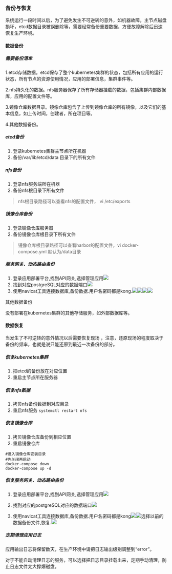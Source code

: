 ### 备份与恢复

系统运行一段时间以后，为了避免发生不可逆转的意外，如机器故障，主节点磁盘损坏，etcd数据目录被误删除等，需要经常备份重要数据，方便故障解除后迅速恢复生产环境。

#### 数据备份

##### 需要备份清单

1.etcd存储数据。etcd保存了整个kubernetes集群的状态，包括所有应用的运行状态，所有节点的资源使用情况，应用的部署信息，集群事件等。

2.nfs持久化的数据。nfs服务器保存了所有存储器挂载的数据，包括集群内部数据库，应用的配置文件等。

3.镜像仓库数据目录。镜像仓库包含了上传到镜像仓库的所有镜像，以及它们的基本信息，如上传时间，创建者，所在项目等。

4.其他数据备份。

##### etcd备份

1. 登录kubernetes集群主节点所在机器
2. 备份/var/lib/etcd/data 目录下的所有文件

##### nfs备份

1. 登录nfs服务端所在机器
2. 备份nfs根目录下所有文件

> nfs根目录路径可以查看nfs的配置文件， vi /etc/exports

##### 镜像仓库备份

1. 登录镜像仓库服务器
2. 备份镜像仓库根目录下所有文件

> 镜像仓库根目录路径可以查看harbor的配置文件，vi docker-compose.yml 默认为/data目录

##### 服务网关、动态路由备份

1. 登录应用部署平台,找到API网关,选择管理应用![](/assets/45.png)
2. 找到对应postgreSQL对应的数据端口![](/assets/46.png)
3. 使用navicat工具连接数据库,备份数据.用户名密码都是kong.![](/assets/47.png)![](/assets/48.jpg)![](/assets/49.png)![](/assets/50.png)

其他数据备份

没有部署在kubernetes集群的其他存储服务，如外部数据库等。

#### 数据恢复

当发生了不可逆转的意外情况以后需要恢复现场 ，注意，还原现场的程度取决于备份的频率，也就是说只能还原到最近一次备份的部分。

##### 恢复kubernetes集群

1. 把etcd的备份放在对应位置
2. 重启主节点所在服务器

##### 恢复nfs数据

1. 拷贝nfs备份数据到对应目录
2. 重启nfs服务 `systemctl restart nfs`

##### 恢复镜像仓库

1. 拷贝镜像仓库备份到相应位置
2. 重启镜像仓库 

```
#进入镜像仓库安装目录
#先关闭再启动
docker-compose down
docker-compose up -d
```

##### 恢复服务网关、动态路由备份

1. 登录应用部署平台,找到API网关,选择管理应用![](/assets/45.png)
2. 找到对应的postgreSQL对应的数据端口![](/assets/46.png)

3. 使用navicat工具连接数据库,备份数据.用户名密码都是kong![](/assets/47.png)![](/assets/51.png)选择以前的数据备份文件,恢复.![](/assets/52.png)

##### 定期清理应用日志

应用输出日志将保留数天，在生产环境中请把日志输出级别调整到“error”。

对于不能自动清理日志的服务，可以选择把日志目录挂载出来，定期手动清理，防止日志文件太大撑爆磁盘。


